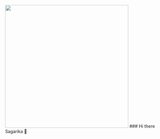 <img style="height:400px;width=1000%" src="https://img.freepik.com/premium-vector/software-language-programmer-avatar_24877-767.jpg?w=2000"/>
### Hi there Sagarika 👋

<!--
**wave2211/wave2211** is a ✨ _special_ ✨ repository because its `README.md` (this file) appears on your GitHub profile.

Here are some ideas to get you started:

- 🔭 I’m currently working on ...
- 🌱 I’m currently learning ...
- 👯 I’m looking to collaborate on ...
- 🤔 I’m looking for help with ...
- 💬 Ask me about ...
- 📫 How to reach me: ...
- 😄 Pronouns: ...
- ⚡ Fun fact: ...
-->
